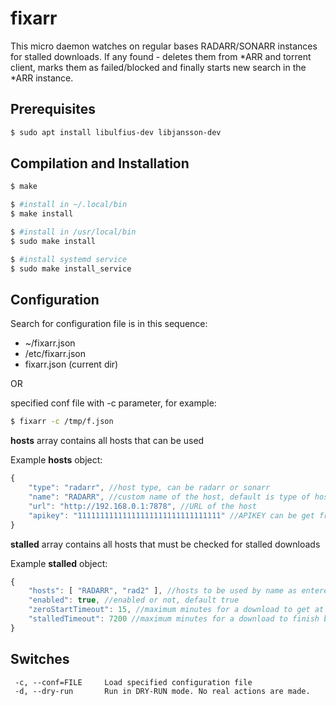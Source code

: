 
# fixarr

This micro daemon watches on regular bases RADARR/SONARR instances for stalled downloads.
If any found - deletes them from *ARR and torrent client, marks them as failed/blocked and finally starts new search in the *ARR instance.

## Prerequisites

```bash
$ sudo apt install libulfius-dev libjansson-dev
```

## Compilation and Installation

```bash
$ make

$ #install in ~/.local/bin
$ make install

$ #install in /usr/local/bin
$ sudo make install

$ #install systemd service
$ sudo make install_service
```

## Configuration

Search for configuration file is in this sequence:
- ~/fixarr.json
- /etc/fixarr.json
- fixarr.json (current dir)

OR

specified conf file with -c parameter, for example:

```bash
$ fixarr -c /tmp/f.json
```

**hosts** array contains all hosts that can be used

Example **hosts** object:
```javascript
{
	"type": "radarr", //host type, can be radarr or sonarr
	"name": "RADARR", //custom name of the host, default is type of host
	"url": "http://192.168.0.1:7878", //URL of the host
	"apikey": "11111111111111111111111111111111" //APIKEY can be get from http://192.168.0.1:7878/settings/general -> API Key
}
```
**stalled** array contains all hosts that must be checked for stalled downloads

Example **stalled** object:
```javascript
{
	"hosts": [ "RADARR", "rad2" ], //hosts to be used by name as entered in hosts array
	"enabled": true, //enabled or not, default true
	"zeroStartTimeout": 15, //maximum minutes for a download to get at least 1 byte before considered as stalled; 0 - disabled
	"stalledTimeout": 7200 //maximum minutes for a download to finish before considered as stalled; 0 - disabled
}
```
## Switches

```
 -c, --conf=FILE     Load specified configuration file
 -d, --dry-run       Run in DRY-RUN mode. No real actions are made.
```